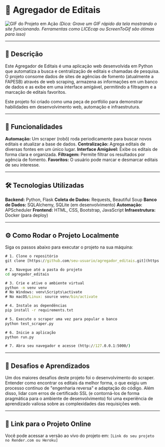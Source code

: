 # 📂 Agregador de Editais

![GIF do Projeto em Ação](link_para_seu_gif_aqui.gif)
*(Dica: Grave um GIF rápido da tela mostrando o site funcionando. Ferramentas como LICEcap ou ScreenToGif são ótimas para isso)*

---

## 📜 Descrição

Este Agregador de Editais é uma aplicação web desenvolvida em Python que automatiza a busca e centralização de editais e chamadas de pesquisa. O projeto consome dados de sites de agências de fomento (atualmente a FAPESB) através de web scraping, armazena as informações em um banco de dados e as exibe em uma interface amigável, permitindo a filtragem e a marcação de editais favoritos.

Este projeto foi criado como uma peça de portfólio para demonstrar habilidades em desenvolvimento web, automação e infraestrutura.

---

## 🚀 Funcionalidades

**Automação:** Um scraper (robô) roda periodicamente para buscar novos editais e atualizar a base de dados.
**Centralização:** Agrega editais de diversas fontes em um único lugar.
**Interface Amigável:** Exibe os editais de forma clara e organizada.
**Filtragem:** Permite filtrar os resultados por agência de fomento.
**Favoritos:** O usuário pode marcar e desmarcar editais de seu interesse.

---

## 🛠️ Tecnologias Utilizadas

**Backend:** Python, Flask
**Coleta de Dados:** Requests, Beautiful Soup
**Banco de Dados:** SQLAlchemy, SQLite (em desenvolvimento)
**Automação:** APScheduler
**Frontend:** HTML, CSS, Bootstrap, JavaScript
**Infraestrutura:** Docker (para deploy)

---

## ⚙️ Como Rodar o Projeto Localmente

Siga os passos abaixo para executar o projeto na sua máquina:

```cmd
# 1. Clone o repositório
git clone [https://github.com/seu-usuario/agregador_editais.git](https://github.com/seu-usuario/agregador_editais.git)

# 2. Navegue até a pasta do projeto
cd agregador_editais

# 3. Crie e ative o ambiente virtual
python -m venv venv
# No Windows: venv\Scripts\activate
# No macOS/Linux: source venv/bin/activate

# 4. Instale as dependências
pip install -r requirements.txt

# 5. Execute o scraper uma vez para popular o banco
python test_scraper.py

# 6. Inicie a aplicação
python run.py

# 7. Abra seu navegador e acesse (http://127.0.0.1:5000/)
```

---

## 🧠 Desafios e Aprendizados

Um dos maiores desafios deste projeto foi o desenvolvimento do scraper. Entender como encontrar os editais da melhor forma, o que exigiu um processo contínuo de "engenharia reversa" e adaptação do código. Além disso, lidar com erros de certificado SSL (e contorná-los de forma pragmática para o ambiente de desenvolvimento) foi uma experiência de aprendizado valiosa sobre as complexidades das requisições web.


---

## 🔗 Link para o Projeto Online

Você pode acessar a versão ao vivo do projeto em: `[Link do seu projeto no Render.com ou Heroku]`